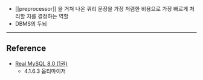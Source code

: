 - [[preprocessor]] 을 거쳐 나온 쿼리 문장을 가장 저렴한 비용으로 가장 빠르게 처리할 지를 결정하는 역할
- DBMS의 두뇌

--- 
## Reference
- [Real MySQL 8.0 (1권)](https://product.kyobobook.co.kr/detail/S000001766482)
	- 4.1.6.3 옵티마이저